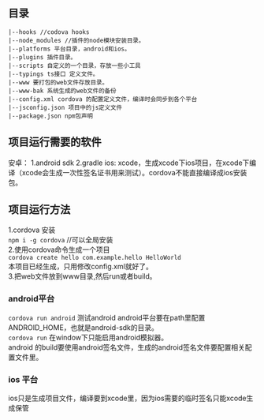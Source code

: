 ## 目录
```
|--hooks //codova hooks  
|--node_modules //插件的node模块安装目录。  
|--platforms 平台目录，android和ios。  
|--plugins 插件目录。  
|--scripts 自定义的一个目录，存放一些小工具  
|--typings ts接口 定义文件。  
|--www 要打包的web文件存放目录。  
|--www-bak 系统生成的web文件的备份  
|--config.xml cordova 的配置定义文件，编译时会同步到各个平台  
|--jsconfig.json 项目中的js定义文件  
|--package.json npm包声明 
``` 
## 项目运行需要的软件
安卓：
1.android sdk
2.gradle
ios:
xcode，生成xcode下ios项目，在xcode下编译（xcode会生成一次性签名证书用来测试）。cordova不能直接编译成ios安装包。
## 项目运行方法
1.cordova 安装  
`npm i -g cordova` //可以全局安装   
2.使用cordova命令生成一个项目   
`cordova create hello com.example.hello HelloWorld`   
本项目已经生成，只用修改config.xml就好了。   
3.把web文件放到www目录,然后run或者build。   
### android平台
  
  `cordova run android` 测试android
  android平台要在path里配置ANDROID_HOME，也就是android-sdk的目录。   
  `cordova run` 在window下只能启用android模拟器。   
  android 的build要使用android签名文件，生成的android签名文件要配置相关配置文件里。 
### ios 平台
  ios只是生成项目文件，编译要到xcode里，因为ios需要的临时签名只能xcode生成保管
